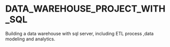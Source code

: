 # DATA_WAREHOUSE_PROJECT_WITH_SQL
Building a data warehouse with sql server, including  ETL process ,data modeling and analytics.
